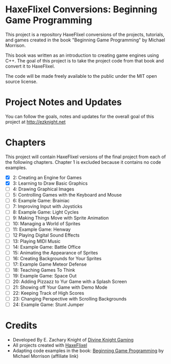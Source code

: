 # HaxeFlixel Conversions: Beginning Game Programming

This project is a repository HaxeFlixel conversions of the projects, tutorials, and games created in the book "Beginning Game Programming" by Michael Morrison. 

This book was written as an introduction to creating game engines using C++. The goal of this project is to take the project code from that book and convert it to HaxeFlixel.

The code will be made freely available to the public under the MIT open source license.

# Project Notes and Updates
You can follow the goals, notes and updates for the overall goal of this project at  http://ezknight.net

# Chapters

This project will contain HaxeFlixel versions of the final project from each of the following chapters. Chapter 1 is excluded because it contains no code examples.

- [X] 2: Creating an Engine for Games
- [X] 3: Learning to Draw Basic Graphics
- [ ] 4: Drawing Graphical Images
- [ ] 5: Controlling Games with the Keyboard and Mouse
- [ ] 6: Example Game: Brainiac
- [ ] 7: Improving Input with Joysticks
- [ ] 8: Example Game: Light Cycles
- [ ] 9: Making Things Move with Sprite Animation
- [ ] 10: Managing a World of Sprites
- [ ] 11: Example Game: Henway
- [ ] 12 Playing Digital Sound Effects
- [ ] 13: Playing MIDI Music
- [ ] 14: Example Game: Battle Office
- [ ] 15: Animating the Appearance of Sprites
- [ ] 16: Creating Backgrounds for Your Sprites
- [ ] 17: Example Game Meteor Defense
- [ ] 18: Teaching Games To Think
- [ ] 19: Example Game: Space Out
- [ ] 20: Adding Pizzazz to Yur Game with a Splash Screen
- [ ] 21: Showing off Your Game with Demo Mode
- [ ] 22: Keeping Track of High Scores
- [ ] 23: Changing Perspective with Scrolling Backgrounds
- [ ] 24: Example Game: Stunt Jumper

# Credits

- Developed By E. Zachary Knight of [Divine Knight Gaming](http://divineknightgaming.com)
- All projects created with [HaxeFlixel](https://haxeflixel.com/)
- Adapting code examples in the book: [Beginning Game Programming](https://amzn.to/3kOgR8x) by Michael Morrison (affiliate link)
